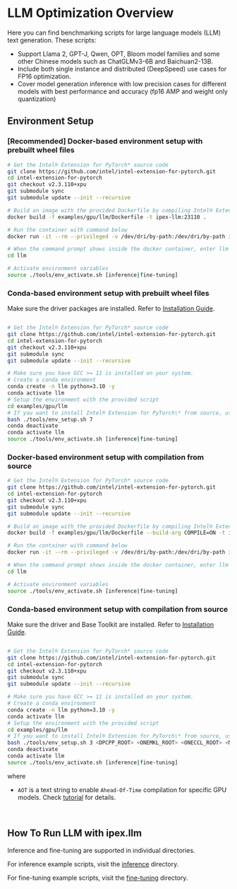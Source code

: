 # LLM Optimization Overview

Here you can find benchmarking scripts for large language models (LLM) text generation. These scripts:

- Support Llama 2, GPT-J, Qwen, OPT, Bloom model families and some other Chinese models such as ChatGLMv3-6B and Baichuan2-13B. 
- Include both single instance and distributed (DeepSpeed) use cases for FP16 optimization.
- Cover model generation inference with low precision cases for different models with best performance and accuracy (fp16 AMP and weight only quantization)

## Environment Setup

### [Recommended] Docker-based environment setup with prebuilt wheel files

```bash
# Get the Intel® Extension for PyTorch* source code
git clone https://github.com/intel/intel-extension-for-pytorch.git
cd intel-extension-for-pytorch
git checkout v2.3.110+xpu
git submodule sync
git submodule update --init --recursive

# Build an image with the provided Dockerfile by compiling Intel® Extension for PyTorch* from source
docker build -f examples/gpu/llm/Dockerfile -t ipex-llm:23110 .

# Run the container with command below
docker run -it --rm --privileged -v /dev/dri/by-path:/dev/dri/by-path ipex-llm:23110 bash

# When the command prompt shows inside the docker container, enter llm examples directory
cd llm

# Activate environment variables
source ./tools/env_activate.sh [inference|fine-tuning]
```

### Conda-based environment setup with prebuilt wheel files

Make sure the driver packages are installed. Refer to [Installation Guide](https://intel.github.io/intel-extension-for-pytorch/#installation?platform=gpu&version=v2.3.110%2Bxpu&os=linux%2Fwsl2&package=pip).

```bash

# Get the Intel® Extension for PyTorch* source code
git clone https://github.com/intel/intel-extension-for-pytorch.git
cd intel-extension-for-pytorch
git checkout v2.3.110+xpu
git submodule sync
git submodule update --init --recursive

# Make sure you have GCC >= 11 is installed on your system.
# Create a conda environment
conda create -n llm python=3.10 -y
conda activate llm
# Setup the environment with the provided script
cd examples/gpu/llm
# If you want to install Intel® Extension for PyTorch\* from source, use the commands below:
bash ./tools/env_setup.sh 7
conda deactivate
conda activate llm
source ./tools/env_activate.sh [inference|fine-tuning]
```

### Docker-based environment setup with compilation from source

```bash
# Get the Intel® Extension for PyTorch* source code
git clone https://github.com/intel/intel-extension-for-pytorch.git
cd intel-extension-for-pytorch
git checkout v2.3.110+xpu
git submodule sync
git submodule update --init --recursive

# Build an image with the provided Dockerfile by compiling Intel® Extension for PyTorch* from source
docker build -f examples/gpu/llm/Dockerfile --build-arg COMPILE=ON -t ipex-llm:23110 .

# Run the container with command below
docker run -it --rm --privileged -v /dev/dri/by-path:/dev/dri/by-path ipex-llm:23110 bash

# When the command prompt shows inside the docker container, enter llm examples directory
cd llm

# Activate environment variables
source ./tools/env_activate.sh [inference|fine-tuning]
```

### Conda-based environment setup with compilation from source

Make sure the driver and Base Toolkit are installed. Refer to [Installation Guide](https://intel.github.io/intel-extension-for-pytorch/#installation?platform=gpu&version=v2.3.110%2Bxpu&os=linux%2Fwsl2&package=source).

```bash

# Get the Intel® Extension for PyTorch* source code
git clone https://github.com/intel/intel-extension-for-pytorch.git
cd intel-extension-for-pytorch
git checkout v2.3.110+xpu
git submodule sync
git submodule update --init --recursive

# Make sure you have GCC >= 11 is installed on your system.
# Create a conda environment
conda create -n llm python=3.10 -y
conda activate llm
# Setup the environment with the provided script
cd examples/gpu/llm
# If you want to install Intel® Extension for PyTorch\* from source, use the commands below:
bash ./tools/env_setup.sh 3 <DPCPP_ROOT> <ONEMKL_ROOT> <ONECCL_ROOT> <MPI_ROOT> <AOT>
conda deactivate
conda activate llm
source ./tools/env_activate.sh [inference|fine-tuning]
```

where <br />
- `AOT` is a text string to enable `Ahead-Of-Time` compilation for specific GPU models. Check [tutorial](../../../../../docs/tutorials/technical_details/AOT.md) for details.<br />

<br />
 
## How To Run LLM with ipex.llm

Inference and fine-tuning are supported in individual directories.

For inference example scripts, visit the [inference](./inference/) directory.

For fine-tuning example scripts, visit the [fine-tuning](./fine-tuning/) directory.
